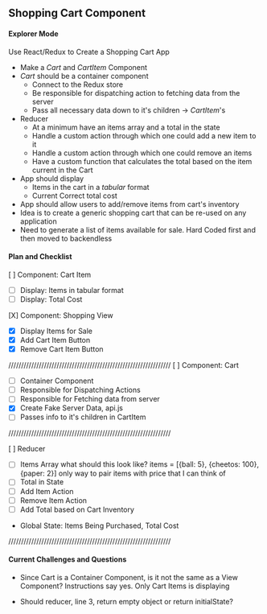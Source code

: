 ## Shopping Cart Component
#### Explorer Mode
Use React/Redux to Create a Shopping Cart App
- Make a _Cart_ and _CartItem_ Component
- _Cart_ should be a container component
  - Connect to the Redux store
  - Be responsible for dispatching action to fetching data from the server
  - Pass all necessary data down to it's children -> _CartItem_'s
- Reducer
  - At a minimum have an items array and a total in the state
  - Handle a custom action through which one could add a new item to it
  - Handle a custom action through which one could remove an items
  - Have a custom function that calculates the total based on the item current in the Cart
- App should display
  - Items in the cart in a _tabular_ format
  - Current Correct total cost
- App should allow users to add/remove items from cart's inventory
- Idea is to create a generic shopping cart that can be re-used on any application
- Need to generate a list of items available for sale. Hard Coded first and then moved to backendless

#### Plan and Checklist

[ ] Component: Cart Item
- [ ] Display: Items in tabular format
- [ ] Display: Total Cost

[X] Component: Shopping View
- [X] Display Items for Sale
- [X] Add Cart Item Button
- [X] Remove Cart Item Button

////////////////////////////////////////////////////////////////
[ ] Component: Cart
- [ ] Container Component
- [ ] Responsible for Dispatching Actions
- [ ] Responsible for Fetching data from server
- [X] Create Fake Server Data, api.js
- [ ] Passes info to it's children in CartItem

////////////////////////////////////////////////////////////////


[ ] Reducer
- [ ] Items Array
what should this look like?
items = [{ball: 5}, {cheetos: 100}, {paper: 2}]
only way to pair items with price that I can think of
- [ ] Total in State
- [ ] Add Item Action
- [ ] Remove Item Action
- [ ] Add Total based on Cart Inventory
- Global State: Items Being Purchased, Total Cost

////////////////////////////////////////////////////////////////




#### Current Challenges and Questions
- Since Cart is a Container Component, is it not the same as a View Component? Instructions say yes. Only Cart Items is displaying

- Should reducer, line 3, return empty object or return initialState?
